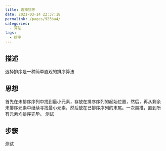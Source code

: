 ```yaml
---
title: 选择排序
date: 2021-03-14 22:37:18
permalink: /pages/923ba4/
categories:
  - 算法
tags:
  - 排序
---
```


## 描述
选择排序是一种简单直观的排序算法

## 思想
首先在未排序序列中找到最小元素，存放在排序序列的起始位置，然后，再从剩余未排序元素中继续寻找最小元素，然后放在已排序序列的末尾。一次类推，直到所有元素均排序完毕。
测试

## 步骤
测试
